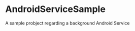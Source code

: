 AndroidServiceSample
====================

A sample probject regarding a background Android Service
